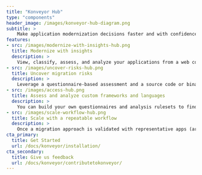 ```yaml
---
title: "Konveyor Hub"
type: "components"
header_image: /images/konveyor-hub-diagram.png
subtitle: > 
    Make application modernization decisions faster and with confidence. Share guidance with others to predictably scale execution. Adjust quickly when needed.
features:
- src: /images/modernize-with-insights-hub.png
  title: Modernize with insights
  description: > 
    View, classify, assess, and analyze your applications from a web console by integrating the hub with source code and binaries repositories. Use tags and archetypes to add descriptions and automatically classify apps. Categorize them by multiple dimensions like business service and technology stack. You can then assess and analyze archetypes that represent the bulk of apps that you want to modernize. This helps you find insights that scale execution.
- src: /images/uncover-risks-hub.png
  title: Uncover migration risks
  description: > 
    Leverage a questionnaire-based assessment and a source code or binary analysis to find the items that need to be addressed for successful modernization. Assess or analyze up to thousands of apps at once. The results can help you estimate migration costs. They can also auto-tag your apps, helping accurately classify them. With reports that aggregate information, you can more easily identify portfolio-wide trends or drill down to the single line of source code.
- src: /images/access-hub.png
  title: Assess and analyze custom frameworks and languages
  description: > 
    You can build your own questionnaires and analysis rulesets to find issues, risks, and estimated effort related to your custom technologies. This enables you to assess or analyze up to thousands of these apps at once. You can also build your own tags to categorize apps based on your needs.
- src: /images/scale-workflow-hub.png
  title: Scale with a repeatable workflow
  description: > 
    Once a migration approach is validated with representative apps (archetypes), you can share priorities, analysis rulesets, and guidance with developers to incorporate enterprise standards. Developers can send newfound issues to project leads for resolution. Konveyor developer tools can then help speed up replatforming and refactoring based on your enterprise’s unique application modernization approach. See Konveyor CLI and Konveyor AI for more information.
cta_primary: 
  title: Get Started
  url: /docs/konveyor/installation/
cta_secondary: 
  title: Give us feedback
  url: /docs/konveyor/contributetokonveyor/
---
```

